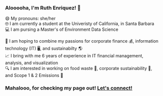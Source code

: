 ### Alooooha, I'm Ruth Enriquez! :call_me_hand:

😄 My pronouns: she/her <br/>
🤓 I am currently a student at the Univeristy of California, in Santa Barbara <br/>
💻 I am pursing a Master's of Environment Data Science

💖 I am hoping to combine my passions for corporate finance 💰, information technology (IT) 🖥️, and sustainabilty 🌎 <br/>
📈 I bring with me 6 years of experience in IT financial management, analysis, and visualization <br/>
🔍 I am interested in working on food waste 🍌, corporate sustainability 🏢, and Scope 1 & 2 Emissions 💨


### Mahalooo, for checking my page out! [Let's connect!](https://www.linkedin.com/in/ruthe808/)



<!--
**ruthe808/ruthe808** is a ✨ _special_ ✨ repository because its `README.md` (this file) appears on your GitHub profile.

Here are some ideas to get you started:

- 🔭 I’m currently working on ...
- 🌱 I’m currently learning ...
- 👯 I’m looking to collaborate on ...
- 🤔 I’m looking for help with ...
- 💬 Ask me about ...
- 📫 How to reach me: ...
- 😄 Pronouns: ...
- ⚡ Fun fact: ...

background/interest
-->
